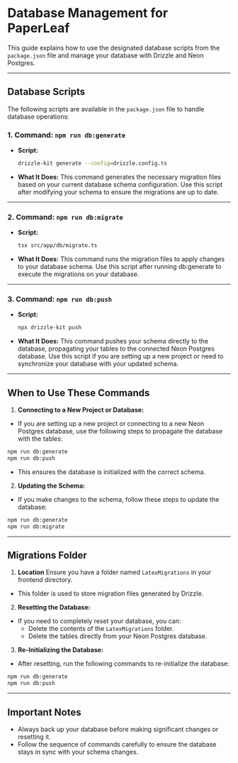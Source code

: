 # Database Management for PaperLeaf

This guide explains how to use the designated database scripts from the `package.json` file and manage your database with Drizzle and Neon Postgres.

---

## Database Scripts

The following scripts are available in the `package.json` file to handle database operations:

### 1. Command: `npm run db:generate`
- **Script:**  
  ```bash
  drizzle-kit generate --config=drizzle.config.ts
  ```
- **What It Does:**
    This command generates the necessary migration files based on your current database schema configuration.
    Use this script after modifying your schema to ensure the migrations are up to date.

---

### 2. Command: `npm run db:migrate`
- **Script:**  
  ```bash
  tsx src/app/db/migrate.ts
  ```
- **What It Does:**
    This command runs the migration files to apply changes to your database schema.
    Use this script after running db:generate to execute the migrations on your database.

---

### 3. Command: `npm run db:push`
- **Script:**  
  ```bash
  npx drizzle-kit push
  ```
- **What It Does:**
    This command pushes your schema directly to the database, propagating your tables to the connected Neon Postgres database.
    Use this script if you are setting up a new project or need to synchronize your database with your updated schema.

---

## When to Use These Commands
1. **Connecting to a New Project or Database:**
- If you are setting up a new project or connecting to a new Neon Postgres database, use the following steps to propagate the database with the tables:
```bash
npm run db:generate
npm run db:push
```
- This ensures the database is initialized with the correct schema.
2. **Updating the Schema:**
- If you make changes to the schema, follow these steps to update the database:
```bash
npm run db:generate
npm run db:migrate
```

---

## Migrations Folder
1. **Location**
Ensure you have a folder named `LatexMigrations` in your frontend directory.
- This folder is used to store migration files generated by Drizzle.
2. **Resetting the Database:**
- If you need to completely reset your database, you can:
    - Delete the contents of the `LatexMigrations` folder.
    - Delete the tables directly from your Neon Postgres database.
3. **Re-Initializing the Database:**
- After resetting, run the following commands to re-initialize the database:
```bash
npm run db:generate
npm run db:push
```

---

## Important Notes
- Always back up your database before making significant changes or resetting it.
- Follow the sequence of commands carefully to ensure the database stays in sync with your schema changes.